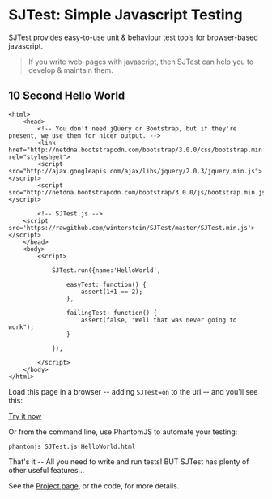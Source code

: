 
# SJTest: Simple Javascript Testing

[SJTest](http://winterstein.github.io/SJTest/) provides easy-to-use unit & behaviour test tools for browser-based javascript.

> If you write web-pages with javascript, then SJTest can help you to develop & maintain them.

## 10 Second Hello World

	<html>
		<head>
			<!-- You don't need jQuery or Bootstrap, but if they're present, we use them for nicer output. -->
			<link href="http://netdna.bootstrapcdn.com/bootstrap/3.0.0/css/bootstrap.min.css" rel="stylesheet">
			<script src="http://ajax.googleapis.com/ajax/libs/jquery/2.0.3/jquery.min.js"></script>
			<script src="http://netdna.bootstrapcdn.com/bootstrap/3.0.0/js/bootstrap.min.js"></script>

			<!-- SJTest.js -->
		<script src='https://rawgithub.com/winterstein/SJTest/master/SJTest.min.js'></script>
		</head>
		<body>
			<script>
				
				SJTest.run({name:'HelloWorld',

					easyTest: function() {
						assert(1+1 == 2);
					},

					failingTest: function() {
						assert(false, "Well that was never going to work");						
					}

				});
		
			</script>
		</body>
	</html>

Load this page in a browser -- adding `SJTest=on` to the url -- and you'll see this:


[Try it now](http://winterstein.github.io/SJTest/HelloWorld.html?SJTest=on)

Or from the command line, use PhantomJS to automate your testing:

	phantomjs SJTest.js HelloWorld.html

That's it -- All you need to write and run tests! BUT SJTest has plenty of other useful features...

See the [Project page](http://winterstein.github.io/SJTest/), or the code, for more details.

